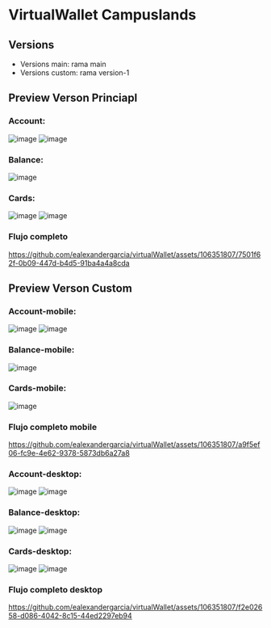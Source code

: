 # VirtualWallet Campuslands

## Versions

- Versions main: rama main
- Versions custom: rama version-1

## Preview Verson Princiapl

### Account:
![image](https://github.com/ealexandergarcia/virtualWallet/assets/106351807/b7b7236a-acf3-4777-967e-6fac8bfb7b01)
![image](https://github.com/ealexandergarcia/virtualWallet/assets/106351807/6d1935aa-7bbb-4092-a0f9-ce430fef7ff1)

### Balance:
![image](https://github.com/ealexandergarcia/virtualWallet/assets/106351807/4dfad595-9a48-4b17-b7b2-9392831bef25)

### Cards:
![image](https://github.com/ealexandergarcia/virtualWallet/assets/106351807/342d7683-b133-4c41-a30a-652d4e4f8f66)
![image](https://github.com/ealexandergarcia/virtualWallet/assets/106351807/c82f9985-e9dd-4169-b8f7-5137907d041a)

### Flujo completo
https://github.com/ealexandergarcia/virtualWallet/assets/106351807/7501f62f-0b09-447d-b4d5-91ba4a4a8cda

## Preview Verson Custom
### Account-mobile:
![image](https://github.com/ealexandergarcia/virtualWallet/assets/106351807/ca27f634-f277-4749-88fc-00448e56e89a)
![image](https://github.com/ealexandergarcia/virtualWallet/assets/106351807/ea5199d9-df57-44cb-b0c2-8f7d50b9aa40)

### Balance-mobile:
![image](https://github.com/ealexandergarcia/virtualWallet/assets/106351807/579f7cb3-e73a-40af-ae98-cc988b393c38)

### Cards-mobile:
![image](https://github.com/ealexandergarcia/virtualWallet/assets/106351807/188cfd84-a1a9-4a58-b7c9-8e38d80bbbfb)

### Flujo completo mobile
https://github.com/ealexandergarcia/virtualWallet/assets/106351807/a9f5ef06-fc9e-4e62-9378-5873db6a27a8


### Account-desktop:
![image](https://github.com/ealexandergarcia/virtualWallet/assets/106351807/3c36824d-f61a-44ed-9a4c-160be8b7b8bf)
![image](https://github.com/ealexandergarcia/virtualWallet/assets/106351807/d93f789b-c080-46f1-9a17-da324123d32e)

### Balance-desktop:
![image](https://github.com/ealexandergarcia/virtualWallet/assets/106351807/f0f17a7a-e40d-483a-8fb5-7a351174620a)
![image](https://github.com/ealexandergarcia/virtualWallet/assets/106351807/141c47d5-a3aa-4e22-90cb-0006bafa06fe)

### Cards-desktop:
![image](https://github.com/ealexandergarcia/virtualWallet/assets/106351807/802812ff-5f9f-4a19-b639-2ce5cc777e26)
![image](https://github.com/ealexandergarcia/virtualWallet/assets/106351807/ad268297-e7c9-49d5-85e6-7cf0ffd00104)

### Flujo completo desktop
https://github.com/ealexandergarcia/virtualWallet/assets/106351807/f2e02658-d086-4042-8c15-44ed2297eb94

